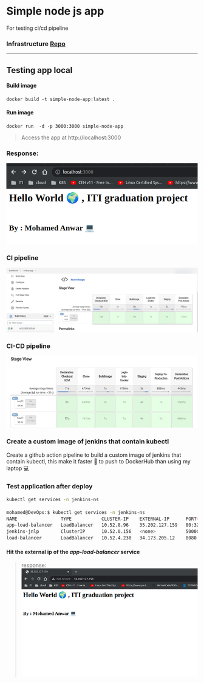 # Simple node js app 
For testing ci/cd pipeline 

### Infrastructure [Repo ](https://github.com/mohamedanwer006/jenkins-gke-ci-cd)

---

## Testing app local

#### Build image
```
docker build -t simple-node-app:latest .
```

#### Run image
```
docker run  -d -p 3000:3000 simple-node-app
```

>Access the app at http://localhost:3000

### Response:

![test](assets/test.png)

### CI pipeline 

![test](./assets/ci.png)


### CI-CD pipeline

![Create deploy stage](./assets/ci-cd.png)


### Create a custom image of jenkins that contain kubectl
Create a github action pipeline to build a custom image of jenkins that contain kubectl,
this make it faster 🚀 to push to DockerHub than using my laptop 💻

### Test application after deploy

```bash
kubectl get services -n jenkins-ns

mohamed@DevOps:$ kubectl get services -n jenkins-ns 
NAME                TYPE           CLUSTER-IP    EXTERNAL-IP      PORT(S)          AGE
app-load-balancer   LoadBalancer   10.52.8.96    35.202.127.159   80:32500/TCP     19m
jenkins-jnlp        ClusterIP      10.52.0.156   <none>           50000/TCP        18h
load-balancer       LoadBalancer   10.52.4.230   34.173.205.12    8080:30413/TCP   25m

```

#### Hit the external ip of the ***app-load-balancer*** service

> response:
![alt](./assets/application.png)

